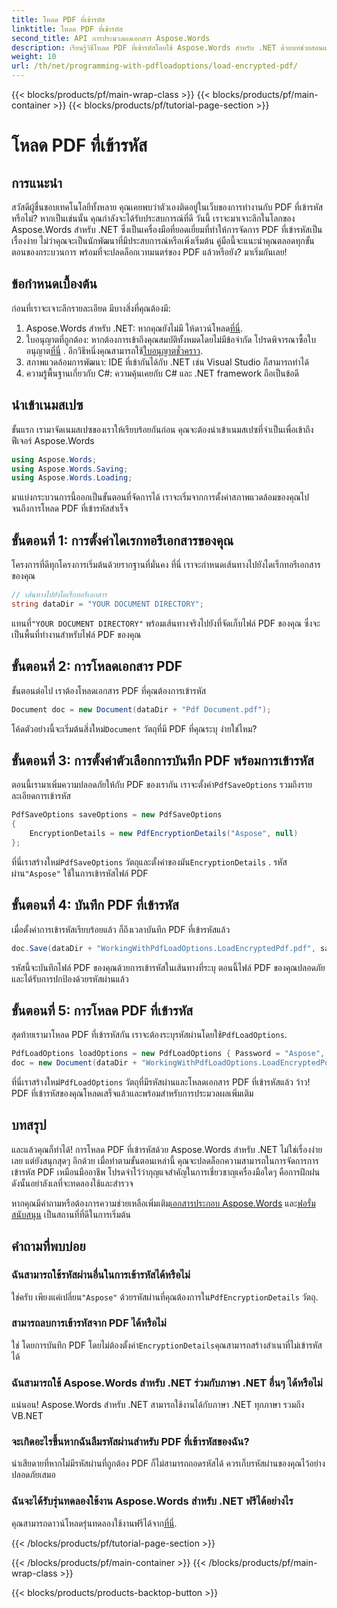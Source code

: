 ```yaml
---
title: โหลด PDF ที่เข้ารหัส
linktitle: โหลด PDF ที่เข้ารหัส
second_title: API การประมวลผลเอกสาร Aspose.Words
description: เรียนรู้วิธีโหลด PDF ที่เข้ารหัสโดยใช้ Aspose.Words สำหรับ .NET ด้วยบทช่วยสอนแบบทีละขั้นตอนของเรา เรียนรู้การเข้ารหัสและถอดรหัส PDF อย่างรวดเร็ว
weight: 10
url: /th/net/programming-with-pdfloadoptions/load-encrypted-pdf/
---
```


{{< blocks/products/pf/main-wrap-class >}}
{{< blocks/products/pf/main-container >}}
{{< blocks/products/pf/tutorial-page-section >}}

# โหลด PDF ที่เข้ารหัส

## การแนะนำ

สวัสดีผู้ชื่นชอบเทคโนโลยีทั้งหลาย คุณเคยพบว่าตัวเองติดอยู่ในเว็บของการทำงานกับ PDF ที่เข้ารหัสหรือไม่? หากเป็นเช่นนั้น คุณกำลังจะได้รับประสบการณ์ที่ดี วันนี้ เราจะมาเจาะลึกในโลกของ Aspose.Words สำหรับ .NET ซึ่งเป็นเครื่องมือที่ยอดเยี่ยมที่ทำให้การจัดการ PDF ที่เข้ารหัสเป็นเรื่องง่าย ไม่ว่าคุณจะเป็นนักพัฒนาที่มีประสบการณ์หรือเพิ่งเริ่มต้น คู่มือนี้จะแนะนำคุณตลอดทุกขั้นตอนของกระบวนการ พร้อมที่จะปลดล็อกเวทมนตร์ของ PDF แล้วหรือยัง? มาเริ่มกันเลย!

## ข้อกำหนดเบื้องต้น

ก่อนที่เราจะเจาะลึกรายละเอียด มีบางสิ่งที่คุณต้องมี:

1.  Aspose.Words สำหรับ .NET: หากคุณยังไม่มี ให้ดาวน์โหลด[ที่นี่](https://releases.aspose.com/words/net/).
2.  ใบอนุญาตที่ถูกต้อง: หากต้องการเข้าถึงคุณสมบัติทั้งหมดโดยไม่มีข้อจำกัด โปรดพิจารณาซื้อใบอนุญาต[ที่นี่](https://purchase.aspose.com/buy) . อีกวิธีหนึ่งคุณสามารถใช้[ใบอนุญาตชั่วคราว](https://purchase.aspose.com/temporary-license/).
3. สภาพแวดล้อมการพัฒนา: IDE ที่เข้ากันได้กับ .NET เช่น Visual Studio ก็สามารถทำได้
4. ความรู้พื้นฐานเกี่ยวกับ C#: ความคุ้นเคยกับ C# และ .NET framework ถือเป็นข้อดี

## นำเข้าเนมสเปซ

ขั้นแรก เรามาจัดเนมสเปซของเราให้เรียบร้อยกันก่อน คุณจะต้องนำเข้าเนมสเปซที่จำเป็นเพื่อเข้าถึงฟีเจอร์ Aspose.Words

```csharp
using Aspose.Words;
using Aspose.Words.Saving;
using Aspose.Words.Loading;
```

มาแบ่งกระบวนการนี้ออกเป็นขั้นตอนที่จัดการได้ เราจะเริ่มจากการตั้งค่าสภาพแวดล้อมของคุณไปจนถึงการโหลด PDF ที่เข้ารหัสสำเร็จ

## ขั้นตอนที่ 1: การตั้งค่าไดเรกทอรีเอกสารของคุณ

โครงการที่ดีทุกโครงการเริ่มต้นด้วยรากฐานที่มั่นคง ที่นี่ เราจะกำหนดเส้นทางไปยังไดเร็กทอรีเอกสารของคุณ

```csharp
// เส้นทางไปยังไดเร็กทอรีเอกสาร
string dataDir = "YOUR DOCUMENT DIRECTORY";
```

 แทนที่`"YOUR DOCUMENT DIRECTORY"` พร้อมเส้นทางจริงไปยังที่จัดเก็บไฟล์ PDF ของคุณ ซึ่งจะเป็นพื้นที่ทำงานสำหรับไฟล์ PDF ของคุณ

## ขั้นตอนที่ 2: การโหลดเอกสาร PDF

ขั้นตอนต่อไป เราต้องโหลดเอกสาร PDF ที่คุณต้องการเข้ารหัส 

```csharp
Document doc = new Document(dataDir + "Pdf Document.pdf");
```

 โค้ดตัวอย่างนี้จะเริ่มต้นสิ่งใหม่`Document` วัตถุที่มี PDF ที่คุณระบุ ง่ายใช่ไหม?

## ขั้นตอนที่ 3: การตั้งค่าตัวเลือกการบันทึก PDF พร้อมการเข้ารหัส

 ตอนนี้เรามาเพิ่มความปลอดภัยให้กับ PDF ของเรากัน เราจะตั้งค่า`PdfSaveOptions` รวมถึงรายละเอียดการเข้ารหัส

```csharp
PdfSaveOptions saveOptions = new PdfSaveOptions
{
    EncryptionDetails = new PdfEncryptionDetails("Aspose", null)
};
```

 ที่นี่เราสร้างใหม่`PdfSaveOptions` วัตถุและตั้งค่าของมัน`EncryptionDetails` . รหัสผ่าน`"Aspose"` ใช้ในการเข้ารหัสไฟล์ PDF

## ขั้นตอนที่ 4: บันทึก PDF ที่เข้ารหัส

เมื่อตั้งค่าการเข้ารหัสเรียบร้อยแล้ว ก็ถึงเวลาบันทึก PDF ที่เข้ารหัสแล้ว

```csharp
doc.Save(dataDir + "WorkingWithPdfLoadOptions.LoadEncryptedPdf.pdf", saveOptions);
```

รหัสนี้จะบันทึกไฟล์ PDF ของคุณด้วยการเข้ารหัสในเส้นทางที่ระบุ ตอนนี้ไฟล์ PDF ของคุณปลอดภัยและได้รับการปกป้องด้วยรหัสผ่านแล้ว

## ขั้นตอนที่ 5: การโหลด PDF ที่เข้ารหัส

 สุดท้ายเรามาโหลด PDF ที่เข้ารหัสกัน เราจะต้องระบุรหัสผ่านโดยใช้`PdfLoadOptions`.

```csharp
PdfLoadOptions loadOptions = new PdfLoadOptions { Password = "Aspose", LoadFormat = LoadFormat.Pdf };
doc = new Document(dataDir + "WorkingWithPdfLoadOptions.LoadEncryptedPdf.pdf", loadOptions);
```

 ที่นี่เราสร้างใหม่`PdfLoadOptions` วัตถุที่มีรหัสผ่านและโหลดเอกสาร PDF ที่เข้ารหัสแล้ว ว้าว! PDF ที่เข้ารหัสของคุณโหลดเสร็จแล้วและพร้อมสำหรับการประมวลผลเพิ่มเติม

## บทสรุป

และแล้วคุณก็ทำได้! การโหลด PDF ที่เข้ารหัสด้วย Aspose.Words สำหรับ .NET ไม่ใช่เรื่องง่ายเลย แต่ยังสนุกสุดๆ อีกด้วย เมื่อทำตามขั้นตอนเหล่านี้ คุณจะปลดล็อกความสามารถในการจัดการการเข้ารหัส PDF เหมือนมืออาชีพ โปรดจำไว้ว่ากุญแจสำคัญในการเชี่ยวชาญเครื่องมือใดๆ คือการฝึกฝน ดังนั้นอย่าลังเลที่จะทดลองใช้และสำรวจ

 หากคุณมีคำถามหรือต้องการความช่วยเหลือเพิ่มเติม[เอกสารประกอบ Aspose.Words](https://reference.aspose.com/words/net/) และ[ฟอรั่มสนับสนุน](https://forum.aspose.com/c/words/8) เป็นสถานที่ที่ดีในการเริ่มต้น

## คำถามที่พบบ่อย

### ฉันสามารถใช้รหัสผ่านอื่นในการเข้ารหัสได้หรือไม่
 ใช่ครับ เพียงแค่เปลี่ยน`"Aspose"` ด้วยรหัสผ่านที่คุณต้องการใน`PdfEncryptionDetails` วัตถุ.

### สามารถลบการเข้ารหัสจาก PDF ได้หรือไม่
ใช่ โดยการบันทึก PDF โดยไม่ต้องตั้งค่า`EncryptionDetails`คุณสามารถสร้างสำเนาที่ไม่เข้ารหัสได้

### ฉันสามารถใช้ Aspose.Words สำหรับ .NET ร่วมกับภาษา .NET อื่นๆ ได้หรือไม่
แน่นอน! Aspose.Words สำหรับ .NET สามารถใช้งานได้กับภาษา .NET ทุกภาษา รวมถึง VB.NET

### จะเกิดอะไรขึ้นหากฉันลืมรหัสผ่านสำหรับ PDF ที่เข้ารหัสของฉัน?
น่าเสียดายที่หากไม่มีรหัสผ่านที่ถูกต้อง PDF ก็ไม่สามารถถอดรหัสได้ ควรเก็บรหัสผ่านของคุณไว้อย่างปลอดภัยเสมอ

### ฉันจะได้รับรุ่นทดลองใช้งาน Aspose.Words สำหรับ .NET ฟรีได้อย่างไร
 คุณสามารถดาวน์โหลดรุ่นทดลองใช้งานฟรีได้จาก[ที่นี่](https://releases.aspose.com/).

{{< /blocks/products/pf/tutorial-page-section >}}

{{< /blocks/products/pf/main-container >}}
{{< /blocks/products/pf/main-wrap-class >}}

{{< blocks/products/products-backtop-button >}}
